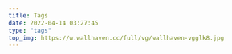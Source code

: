 ```yaml
---
title: Tags
date: 2022-04-14 03:27:45
type: "tags"
top_img: https://w.wallhaven.cc/full/vg/wallhaven-vgglk8.jpg
---
```

